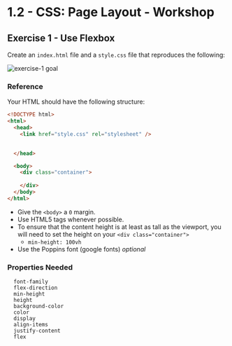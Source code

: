 # 1.2 - CSS: Page Layout - Workshop

## Exercise 1 - Use Flexbox

Create an `index.html` file and a `style.css` file that reproduces the following:

![exercise-1 goal](../../__lecture/assets/ex-1-goal.png)

### Reference

Your HTML should have the following structure:

```html
<!DOCTYPE html>
<html>
  <head>
    <link href="style.css" rel="stylesheet" /> 
     

  </head>

  <body>
    <div class="container">
  
    </div>
  </body>
</html>
```

- Give the `<body>` a `0` margin.
- Use HTML5 tags whenever possible.
- To ensure that the content height is at least as tall as the viewport, you will need to set the height on your `<div class="container">`
  - `min-height: 100vh`
- Use the Poppins font (google fonts) _optional_

### Properties Needed

```
  font-family
  flex-direction
  min-height
  height
  background-color
  color
  display
  align-items
  justify-content
  flex
```
